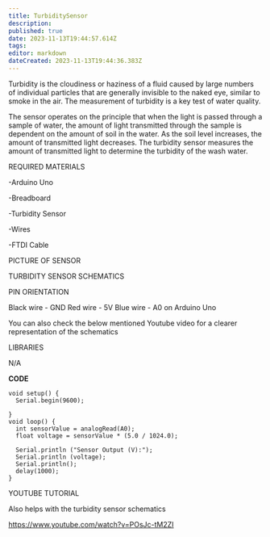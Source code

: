 ```yaml
---
title: TurbiditySensor
description: 
published: true
date: 2023-11-13T19:44:57.614Z
tags: 
editor: markdown
dateCreated: 2023-11-13T19:44:36.383Z
---
```



Turbidity is the cloudiness or haziness of a fluid caused by large numbers of individual particles that are generally invisible to the naked eye, similar to smoke in the air. The measurement of turbidity is a key test of water quality.

The sensor operates on the principle that when the light is passed through a sample of water, the amount of light transmitted through the sample is dependent on the amount of soil in the water. As the soil level increases, the amount of transmitted light decreases. The turbidity sensor measures the amount of transmitted light to determine the turbidity of the wash water. 


REQUIRED MATERIALS

-Arduino Uno

-Breadboard

-Turbidity Sensor

-Wires

-FTDI Cable





PICTURE OF SENSOR





















TURBIDITY SENSOR SCHEMATICS



PIN ORIENTATION

Black wire - GND
Red wire - 5V
Blue wire - A0 on Arduino Uno

You can also check the below mentioned Youtube video for a clearer representation of the schematics

LIBRARIES

N/A


**CODE**
```
void setup() {
  Serial.begin(9600);
 
}
void loop() {
  int sensorValue = analogRead(A0);
  float voltage = sensorValue * (5.0 / 1024.0);
 
  Serial.println ("Sensor Output (V):");
  Serial.println (voltage);
  Serial.println();
  delay(1000);
}
```





YOUTUBE TUTORIAL

Also helps with the turbidity sensor schematics

https://www.youtube.com/watch?v=POsJc-tM2ZI  